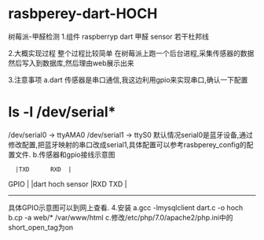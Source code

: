 # rasbperey-dart-HOCH
树莓派-甲醛检测
1.组件
raspberryp
dart 甲醛 sensor
若干杜邦线

2.大概实现过程
整个过程比较简单
在树莓派上跑一个后台进程,采集传感器的数据然后写入到数据库,然后理由web展示出来

3.注意事项
a.dart 传感器是串口通信,我这边利用gpio来实现串口,确认一下配置
# ls -l /dev/serial*
/dev/serial0 -> ttyAMA0
/dev/serial1 -> ttyS0
默认情况serial0是蓝牙设备,通过修改配置,把蓝牙映射的串口改成serial1,具体配置可以参考rasbperey_config的配置文件.
b.传感器和gpio接线示意图

      |TXD      RXD  |
GPIO  |              |dart hoch sensor
      |RXD      TXD  |    

************************************************   
                                               
         
                                             
具体GPIO示意图可以到网上查看.
4.安装
a.gcc -lmysqlclient dart.c -o hoch
b.cp -a web/* /var/www/html
c.修改/etc/php/7.0/apache2/php.ini中的short_open_tag为on



